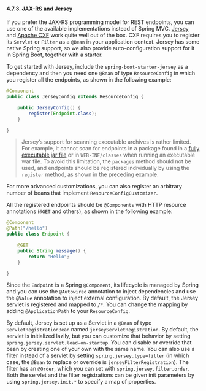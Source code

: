 #### 4.7.3. JAX-RS and Jersey

If you prefer the JAX-RS programming model for REST endpoints, you can use one of the available implementations instead of Spring MVC. [Jersey](https://jersey.github.io/) and [Apache CXF](https://cxf.apache.org/) work quite well out of the box. CXF requires you to register its `Servlet` or `Filter` as a `@Bean` in your application context. Jersey has some native Spring support, so we also provide auto-configuration support for it in Spring Boot, together with a starter.

To get started with Jersey, include the `spring-boot-starter-jersey` as a dependency and then you need one `@Bean` of type `ResourceConfig` in which you register all the endpoints, as shown in the following example:

```java
@Component
public class JerseyConfig extends ResourceConfig {

    public JerseyConfig() {
        register(Endpoint.class);
    }

}
```

> Jersey’s support for scanning executable archives is rather limited. For example, it cannot scan for endpoints in a package found in a [fully executable jar file](https://docs.spring.io/spring-boot/docs/2.2.2.RELEASE/reference/htmlsingle/#deployment-install) or in `WEB-INF/classes` when running an executable war file. To avoid this limitation, the `packages` method should not be used, and endpoints should be registered individually by using the `register` method, as shown in the preceding example.

For more advanced customizations, you can also register an arbitrary number of beans that implement `ResourceConfigCustomizer`.

All the registered endpoints should be `@Components` with HTTP resource annotations (`@GET` and others), as shown in the following example:

```java
@Component
@Path("/hello")
public class Endpoint {

    @GET
    public String message() {
        return "Hello";
    }

}
```

Since the `Endpoint` is a Spring `@Component`, its lifecycle is managed by Spring and you can use the `@Autowired` annotation to inject dependencies and use the `@Value` annotation to inject external configuration. By default, the Jersey servlet is registered and mapped to `/*`. You can change the mapping by adding `@ApplicationPath` to your `ResourceConfig`.

By default, Jersey is set up as a Servlet in a `@Bean` of type `ServletRegistrationBean` named `jerseyServletRegistration`. By default, the servlet is initialized lazily, but you can customize that behavior by setting `spring.jersey.servlet.load-on-startup`. You can disable or override that bean by creating one of your own with the same name. You can also use a filter instead of a servlet by setting `spring.jersey.type=filter` (in which case, the `@Bean` to replace or override is `jerseyFilterRegistration`). The filter has an `@Order`, which you can set with `spring.jersey.filter.order`. Both the servlet and the filter registrations can be given init parameters by using `spring.jersey.init.*` to specify a map of properties.

